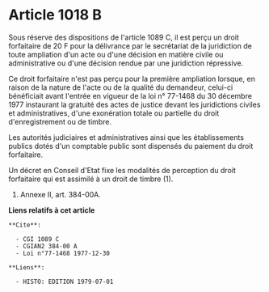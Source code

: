 # Article 1018 B

Sous réserve des dispositions de l'article 1089 C, il est perçu un droit forfaitaire de 20 F pour la délivrance par le
secrétariat de la juridiction de toute ampliation d'un acte ou d'une décision en matière civile ou administrative ou d'une
décision rendue par une juridiction répressive.

Ce droit forfaitaire n'est pas perçu pour la première ampliation lorsque, en raison de la nature de l'acte ou de la qualité
du demandeur, celui-ci bénéficiait avant l'entrée en vigueur de la loi n° 77-1468 du 30 décembre 1977 instaurant la gratuité
des actes de justice devant les juridictions civiles et administratives, d'une exonération totale ou partielle du droit
d'enregistrement ou de timbre.

Les autorités judiciaires et administratives ainsi que les établissements publics dotés d'un comptable public sont dispensés
du paiement du droit forfaitaire.

Un décret en Conseil d'Etat fixe les modalités de perception du droit forfaitaire qui est assimilé à un droit de timbre (1).

1)  Annexe II, art. 384-00A.

**Liens relatifs à cet article**

	**Cite**:

	  - CGI 1089 C
	  - CGIAN2 384-00 A
	  - Loi n°77-1468 1977-12-30

	**Liens**:

	  - HISTO: EDITION 1979-07-01
